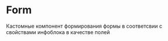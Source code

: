# Form
Кастомные компонент формирования формы в соответсвии с свойствами инфоблока в качестве полей
